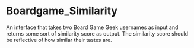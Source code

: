 # Boardgame_Similarity
An interface that takes two Board Game Geek usernames as input and returns some sort of similarity score as output. The similarity score should be reflective of how similar their tastes are.
